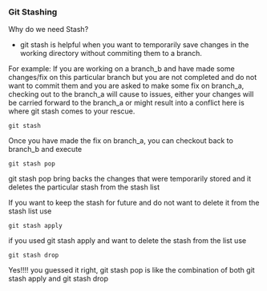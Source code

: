 ### Git Stashing

Why do we need Stash?

- git stash is helpful when you want to temporarily save changes in the working directory without commiting them to a branch. 

For example: If you are working on a branch_b and have made some changes/fix on this particular branch but you are not completed and do not want to commit them and you are asked to make some fix on branch_a, checking out to the branch_a will cause to issues, either your changes will be carried forward to the branch_a or might result into a conflict here is where git stash comes to your rescue. 

```
git stash
```

Once you have made the fix on branch_a, you can checkout back to branch_b and execute 
```
git stash pop
```

git stash pop bring backs the changes that were temporarily stored and it deletes the particular stash from the stash list

If you want to keep the stash for future and do not want to delete it from the stash list use
```
git stash apply
```

if you used git stash apply and want to delete the stash from the list use
```
git stash drop 
```

Yes!!!! you guessed it right, git stash pop is like the combination of both git stash apply and git stash drop


